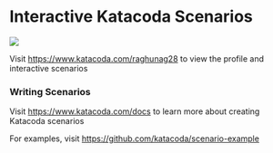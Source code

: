 # Interactive Katacoda Scenarios

[![](http://shields.katacoda.com/katacoda/raghunag28/count.svg)](https://www.katacoda.com/raghunag28 "Get your profile on Katacoda.com")

Visit https://www.katacoda.com/raghunag28 to view the profile and interactive scenarios

### Writing Scenarios
Visit https://www.katacoda.com/docs to learn more about creating Katacoda scenarios

For examples, visit https://github.com/katacoda/scenario-example
